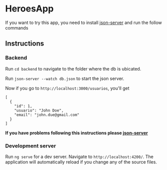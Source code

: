 # HeroesApp

If you want to try this app, you need to install [json-server](https://www.npmjs.com/package/json-server)  and run the follow commands


## Instructions

### Backend

Run `cd backend` to navigate to the folder where the db is ubicated.

Run `json-server --watch db.json` to start the json server.

Now if you go to `http://localhost:3000/usuarios`, you'll get 
```
[
  {
    "id": 1,
    "usuario": "John Doe",
    "email": "john.due@gmail.com"
  }
]
```

**If you have problems following this instructions please  [json-server](https://www.npmjs.com/package/json-server)**

### Development server

Run `ng serve` for a dev server. Navigate to `http://localhost:4200/`. The application will automatically reload if you change any of the source files.

